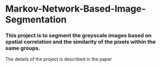 # Markov-Network-Based-Image-Segmentation

### This project is to segment the greyscale images based on spatial correlation and the similarity of the pixels within the same groups.

The details of the project is described in the paper
